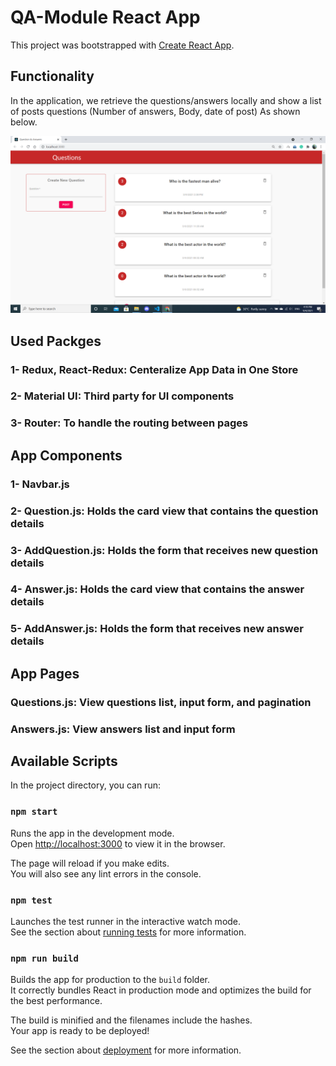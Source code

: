 # QA-Module React App

This project was bootstrapped with [Create React App](https://github.com/facebook/create-react-app).

## Functionality

In the application, we retrieve the questions/answers locally and show a list of posts questions (Number of answers, Body, date of post) As shown below. 

![alt text](https://github.com/hossamalaa69/QA-Task-React/blob/main/home.png?raw=true)



## Used Packges

### 1- Redux, React-Redux: Centeralize App Data in One Store
### 2- Material UI: Third party for UI components
### 3- Router: To handle the routing between pages

## App Components

### 1- Navbar.js 
### 2- Question.js: Holds the card view that contains the question details
### 3- AddQuestion.js: Holds the form that receives new question details
### 4- Answer.js: Holds the card view that contains the answer details
### 5- AddAnswer.js: Holds the form that receives new answer details


## App Pages
### Questions.js: View questions list, input form, and pagination 
### Answers.js: View answers list and input form


## Available Scripts

In the project directory, you can run:

### `npm start`

Runs the app in the development mode.\
Open [http://localhost:3000](http://localhost:3000) to view it in the browser.

The page will reload if you make edits.\
You will also see any lint errors in the console.

### `npm test`

Launches the test runner in the interactive watch mode.\
See the section about [running tests](https://facebook.github.io/create-react-app/docs/running-tests) for more information.

### `npm run build`

Builds the app for production to the `build` folder.\
It correctly bundles React in production mode and optimizes the build for the best performance.

The build is minified and the filenames include the hashes.\
Your app is ready to be deployed!

See the section about [deployment](https://facebook.github.io/create-react-app/docs/deployment) for more information.

